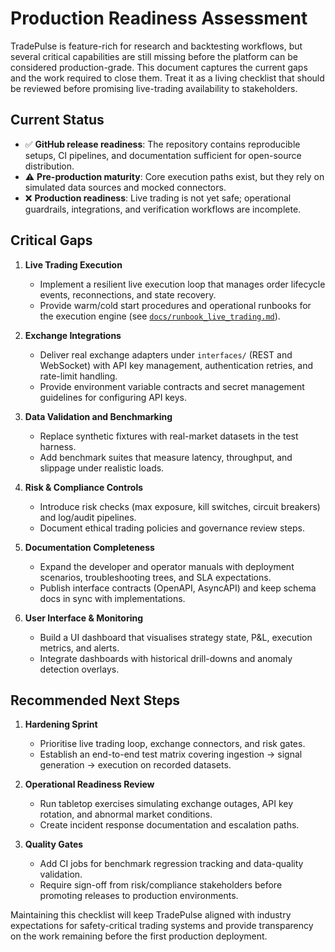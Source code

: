 # Production Readiness Assessment

TradePulse is feature-rich for research and backtesting workflows, but several critical capabilities are still missing before the platform can be considered production-grade. This document captures the current gaps and the work required to close them. Treat it as a living checklist that should be reviewed before promising live-trading availability to stakeholders.

## Current Status

- ✅ **GitHub release readiness**: The repository contains reproducible setups, CI pipelines, and documentation sufficient for open-source distribution.
- ⚠️ **Pre-production maturity**: Core execution paths exist, but they rely on simulated data sources and mocked connectors.
- ❌ **Production readiness**: Live trading is not yet safe; operational guardrails, integrations, and verification workflows are incomplete.

## Critical Gaps

1. **Live Trading Execution**
   - Implement a resilient live execution loop that manages order lifecycle events, reconnections, and state recovery.
   - Provide warm/cold start procedures and operational runbooks for the execution engine (see [`docs/runbook_live_trading.md`](runbook_live_trading.md)).

2. **Exchange Integrations**
   - Deliver real exchange adapters under `interfaces/` (REST and WebSocket) with API key management, authentication retries, and rate-limit handling.
   - Provide environment variable contracts and secret management guidelines for configuring API keys.

3. **Data Validation and Benchmarking**
   - Replace synthetic fixtures with real-market datasets in the test harness.
   - Add benchmark suites that measure latency, throughput, and slippage under realistic loads.

4. **Risk & Compliance Controls**
   - Introduce risk checks (max exposure, kill switches, circuit breakers) and log/audit pipelines.
   - Document ethical trading policies and governance review steps.

5. **Documentation Completeness**
   - Expand the developer and operator manuals with deployment scenarios, troubleshooting trees, and SLA expectations.
   - Publish interface contracts (OpenAPI, AsyncAPI) and keep schema docs in sync with implementations.

6. **User Interface & Monitoring**
   - Build a UI dashboard that visualises strategy state, P&L, execution metrics, and alerts.
   - Integrate dashboards with historical drill-downs and anomaly detection overlays.

## Recommended Next Steps

1. **Hardening Sprint**
   - Prioritise live trading loop, exchange connectors, and risk gates.
   - Establish an end-to-end test matrix covering ingestion → signal generation → execution on recorded datasets.

2. **Operational Readiness Review**
   - Run tabletop exercises simulating exchange outages, API key rotation, and abnormal market conditions.
   - Create incident response documentation and escalation paths.

3. **Quality Gates**
   - Add CI jobs for benchmark regression tracking and data-quality validation.
   - Require sign-off from risk/compliance stakeholders before promoting releases to production environments.

Maintaining this checklist will keep TradePulse aligned with industry expectations for safety-critical trading systems and provide transparency on the work remaining before the first production deployment.

